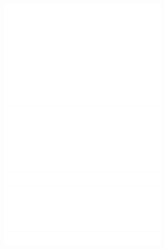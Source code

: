 
<picture>
  <img src="/metrics.plugin.isocalendar.fullyear.svg" alt="Metrics">
  <img src="/metrics.plugin.isocalendar.svg" alt="Metrics">
  <img src="/metrics.plugin.lines.history.svg" alt="Metrics">
  <img src="/metrics.plugin.lines.svg" alt="Metrics">
  <img src="/metrics.plugin.stars.svg" alt="Metrics">    
</picture>
